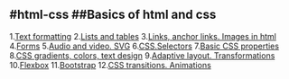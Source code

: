 #html-css
##Basics of html and css
---
1.[Text formatting](./01-text%20formatting/)
2.[Lists and tables](./02-lists%20and%20tables/)
3.[Links, anchor links. Images in html](./03-Working%20with%20links%2C%20anchor%20links.%20Images%20in%20HTML/)
4.[Forms](./04-Forms/)
5.[Audio and video. SVG](./05-Audio%20and%20video%20playback.%20SVG/)
6.[CSS.Selectors](./06-CSS.%20Selectors/)
7.[Basic CSS properties](./07-Basic%20CSS%20properties/)
8.[CSS gradients, colors, text design](./08-Working%20with%20CSS-gradients%2C%20CSS-colors%2C%20text%20design/)
9.[Adaptive layout. Transformations](./09-Adaptive%20layout.%20Working%20with%20transformations/)
10.[Flexbox](./10-CSS.Working%20with%20Flexbox/)
11.[Bootstrap](./11-CSS%20Bootstrap/)
12.[CSS transitions. Animations](./12-CSS3%20transitions.%20Animation.%20CSS%20counters/)